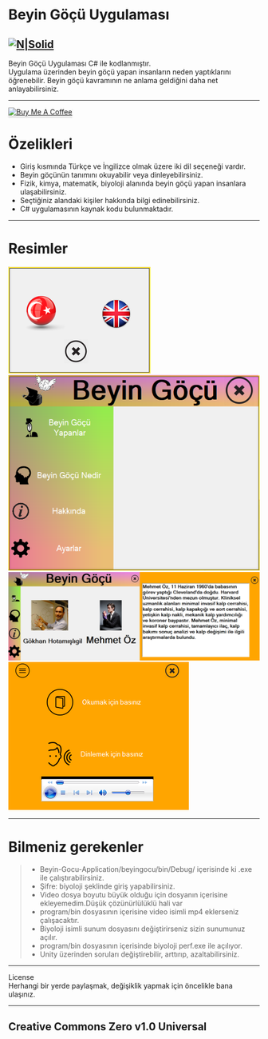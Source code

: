 <h1 class="code-line" data-line-start=0 data-line-end=1 ><a id="Beyin_G_Uygulamas_0"></a>Beyin Göçü Uygulaması</h1>
<h2 class="code-line" data-line-start=2 data-line-end=4 ><a id="NSolidhttpsplaylhgoogleusercontentcom4ChxU_bzuJe8ix7IC7fYOq5xH3rtDjDMFogy4NsF6l8jNH9Q_G7zQUWoZtWvkliyww2247h1264rwhttpwwwartistscompanydigital_2"></a><a href="http://www.artistscompany.net"><img src="https://raw.githubusercontent.com/creosB/presentation/main/background.png" alt="N|Solid"></a></h2>
<p class="has-line-data" data-line-start="4" data-line-end="6">Beyin Göçü Uygulaması C# ile kodlanmıştır.<br>
Uygulama üzerinden beyin göçü yapan insanların neden yaptıklarını öğrenebilir. Beyin göçü kavramının ne anlama geldiğini daha net anlayabilirsiniz.</p>
<hr>
<a href="https://www.buymeacoffee.com/creos" target="_blank"><img src="https://www.buymeacoffee.com/assets/img/custom_images/orange_img.png" alt="Buy Me A Coffee" style="height: 41px !important;width: 174px !important;box-shadow: 0px 3px 2px 0px rgba(190, 190, 190, 0.5) !important;-webkit-box-shadow: 0px 3px 2px 0px rgba(190, 190, 190, 0.5) !important;" ></a>
<h1 class="code-line" data-line-start=7 data-line-end=8 ><a id="zelikleri_7"></a>Özelikleri</h1>
<ul>
<li class="has-line-data" data-line-start="9" data-line-end="10">Giriş kısmında Türkçe ve İngilizce olmak üzere iki dil seçeneği vardır.</li>
<li class="has-line-data" data-line-start="10" data-line-end="11">Beyin göçünün tanımını okuyabilir veya dinleyebilirsiniz.</li>
<li class="has-line-data" data-line-start="11" data-line-end="12">Fizik, kimya, matematik, biyoloji alanında beyin göçü yapan insanlara ulaşabilirsiniz.</li>
<li class="has-line-data" data-line-start="12" data-line-end="13">Seçtiğiniz alandaki kişiler hakkında bilgi edinebilirsiniz.</li>
<li class="has-line-data" data-line-start="13" data-line-end="14">C# uygulamasının kaynak kodu bulunmaktadır.</li>
</ul>
<hr>
<h1 class="code-line" data-line-start=15 data-line-end=16 ><a id="Resimler_15"></a>Resimler</h1>
<p class="has-line-data" data-line-start="16" data-line-end="20"><img src="https://raw.githubusercontent.com/creosB/Beyin-Gocu-Application/main/resim1.png" alt="N|Solid"><br>
<img src="https://raw.githubusercontent.com/creosB/Beyin-Gocu-Application/main/resim2.png" alt="N|Solid"><br>
<img src="https://raw.githubusercontent.com/creosB/Beyin-Gocu-Application/main/resim3.png" alt="N|Solid"><br>
<img src="https://raw.githubusercontent.com/creosB/Beyin-Gocu-Application/main/resim4.png" alt="N|Solid"></p>
<hr>
<h1 class="code-line" data-line-start=21 data-line-end=22 ><a id="Bilmeniz_gerekenler_21"></a>Bilmeniz gerekenler</h1>
<blockquote>
<ul>
<li class="has-line-data" data-line-start="22" data-line-end="23">Beyin-Gocu-Application/beyingocu/bin/Debug/ içerisinde ki .exe ile çalıştırabilirsiniz.</li>
<li class="has-line-data" data-line-start="23" data-line-end="24">Şifre: biyoloji şeklinde giriş yapabilirsiniz.</li>
<li class="has-line-data" data-line-start="24" data-line-end="25">Video dosya boyutu büyük olduğu için dosyanın içerisine ekleyemedim.Düşük çözünürlülüklü hali var</li>
<li class="has-line-data" data-line-start="25" data-line-end="26">program/bin dosyasının içerisine video isimli mp4 eklerseniz çalışacaktır.</li>
<li class="has-line-data" data-line-start="26" data-line-end="27">Biyoloji isimli sunum dosyasını değiştirirseniz sizin sunumunuz açılır.</li>
<li class="has-line-data" data-line-start="27" data-line-end="28">program/bin dosyasının içerisinde biyoloji perf.exe ile açılıyor.</li>
<li class="has-line-data" data-line-start="28" data-line-end="29">Unity üzerinden soruları değiştirebilir, arttırıp, azaltabilirsiniz.</li>
</ul>
</blockquote>
<hr>
<p class="has-line-data" data-line-start="30" data-line-end="32">License<br>
Herhangi bir yerde paylaşmak, değişiklik yapmak için öncelikle bana ulaşınız.</p>
<hr>
<h2 class="code-line" data-line-start=33 data-line-end=35 ><a id="MIT_33"></a>Creative Commons Zero v1.0 Universal</h2>
